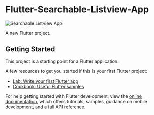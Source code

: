 # Flutter-Searchable-Listview-App

![Searchable Listview App](https://github.com/nobelleon/Flutter-Searchable-Listview-App/assets/76748114/a9d31d43-13b1-480e-93ab-042626fe2528)


A new Flutter project.  

## Getting Started

This project is a starting point for a Flutter application.

A few resources to get you started if this is your first Flutter project:

- [Lab: Write your first Flutter app](https://docs.flutter.dev/get-started/codelab)
- [Cookbook: Useful Flutter samples](https://docs.flutter.dev/cookbook)

For help getting started with Flutter development, view the
[online documentation](https://docs.flutter.dev/), which offers tutorials,
samples, guidance on mobile development, and a full API reference.
